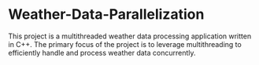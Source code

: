 # Weather-Data-Parallelization
This project is a multithreaded weather data processing application written in C++. The primary focus of the project is to leverage multithreading to efficiently handle and process weather data concurrently.
